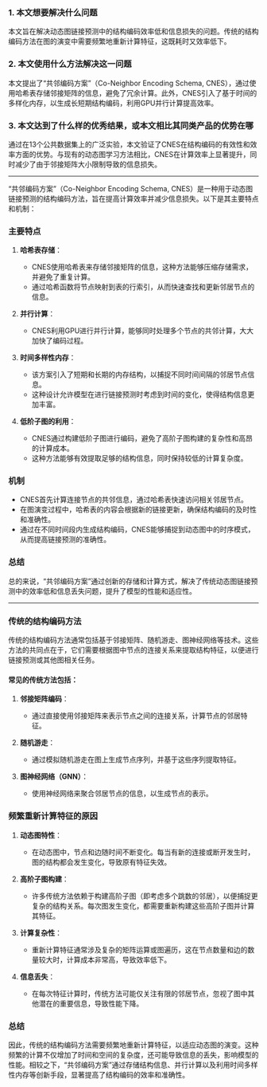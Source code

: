### 1. 本文想要解决什么问题
本文旨在解决动态图链接预测中的结构编码效率低和信息损失的问题。传统的结构编码方法在图的演变中需要频繁地重新计算特征，这既耗时又效率低下。

### 2. 本文使用什么方法解决这一问题
本文提出了“共邻编码方案”（Co-Neighbor Encoding Schema, CNES），通过使用哈希表存储邻接矩阵的信息，避免了冗余计算。此外，CNES引入了基于时间的多样化内存，以生成长短期结构编码，利用GPU并行计算提高效率。

### 3. 本文达到了什么样的优秀结果，或本文相比其同类产品的优势在哪
通过在13个公共数据集上的广泛实验，本文验证了CNES在结构编码的有效性和效率方面的优势。与现有的动态图学习方法相比，CNES在计算效率上显著提升，同时减少了由于邻接矩阵大小限制导致的信息损失。

---

“共邻编码方案”（Co-Neighbor Encoding Schema, CNES）是一种用于动态图链接预测的结构编码方法，旨在提高计算效率并减少信息损失。以下是其主要特点和机制：

### 主要特点

1. **哈希表存储**：
   - CNES使用哈希表来存储邻接矩阵的信息，这种方法能够压缩存储需求，并避免了重复计算。
   - 通过哈希函数将节点映射到表的行索引，从而快速查找和更新邻居节点的信息。

2. **并行计算**：
   - CNES利用GPU进行并行计算，能够同时处理多个节点的共邻计算，大大加快了编码过程。

3. **时间多样性内存**：
   - 该方案引入了短期和长期的内存结构，以捕捉不同时间间隔的邻居节点信息。
   - 这种设计允许模型在进行链接预测时考虑到时间的变化，使得结构信息更加丰富。

4. **低阶子图的利用**：
   - CNES通过构建低阶子图进行编码，避免了高阶子图构建的复杂性和高昂的计算成本。
   - 这种方法能够有效提取足够的结构信息，同时保持较低的计算复杂度。

### 机制

- CNES首先计算连接节点的共邻信息，通过哈希表快速访问相关邻居节点。
- 在图演变过程中，哈希表的内容会根据新的链接更新，确保结构编码的及时性和准确性。
- 通过在不同时间段内生成结构编码，CNES能够捕捉到动态图中的时序模式，从而提高链接预测的准确性。

### 总结

总的来说，“共邻编码方案”通过创新的存储和计算方式，解决了传统动态图链接预测中的效率低和信息丢失问题，提升了模型的性能和适应性。

----

### 传统的结构编码方法

传统的结构编码方法通常包括基于邻接矩阵、随机游走、图神经网络等技术。这些方法的共同点在于，它们需要根据图中节点的连接关系来提取结构特征，以便进行链接预测或其他图相关任务。

#### 常见的传统方法包括：

1. **邻接矩阵编码**：
   - 通过直接使用邻接矩阵来表示节点之间的连接关系，计算节点的邻居特征。

2. **随机游走**：
   - 通过模拟随机游走在图上生成节点序列，并基于这些序列提取特征。

3. **图神经网络（GNN）**：
   - 使用神经网络来聚合邻居节点的信息，以生成节点的表示。

### 频繁重新计算特征的原因

1. **动态图特性**：
   - 在动态图中，节点和边随时间不断变化。每当有新的连接或断开发生时，图的结构都会发生变化，导致原有特征失效。

2. **高阶子图构建**：
   - 许多传统方法依赖于构建高阶子图（即考虑多个跳数的邻居），以便捕捉更复杂的结构关系。每次图发生变化，都需要重新构建这些高阶子图并计算其特征。

3. **计算复杂性**：
   - 重新计算特征通常涉及复杂的矩阵运算或图遍历，这在节点数量和边的数量较大时，计算成本非常高，导致效率低下。

4. **信息丢失**：
   - 在每次特征计算时，传统方法可能仅关注有限的邻居节点，忽视了图中其他潜在的重要信息，导致性能下降。

### 总结

因此，传统的结构编码方法需要频繁地重新计算特征，以适应动态图的演变。这种频繁的计算不仅增加了时间和空间的复杂度，还可能导致信息的丢失，影响模型的性能。相较之下，“共邻编码方案”通过存储结构信息、并行计算以及利用时间多样性内存等创新手段，显著提高了结构编码的效率和准确性。